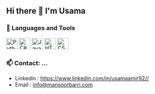 ## Hi there 👋 I'm Usama




### 🧰 Languages and Tools

<div align="left">
<img alt="Python" width="30px" src="https://cdn.jsdelivr.net/gh/devicons/devicon/icons/python/python-plain.svg" />
<img alt="C#" width="30px" src="https://cdn.jsdelivr.net/gh/devicons/devicon/icons/csharp/csharp-original.svg" />
<img alt="JavaScript" width="30px" src="https://cdn.jsdelivr.net/gh/devicons/devicon/icons/javascript/javascript-plain.svg" />
<img alt="HTML" width="30px" src="https://cdn.jsdelivr.net/gh/devicons/devicon/icons/html5/html5-plain.svg" />
<img alt="CSS" width="30px" src="https://cdn.jsdelivr.net/gh/devicons/devicon/icons/css3/css3-plain.svg" />
<div>




### 📫 Contact: ...
- Linkedin  : <https://www.linkedin.com/in/usamaamir92//>
- Email     : [info@mansoorbarri.com](mailto:usama_amir92@hotmail.com)

<!--
**usamaamir92/usamaamir92** is a ✨ _special_ ✨ repository because its `README.md` (this file) appears on your GitHub profile.

Here are some ideas to get you started:

- 🔭 I’m currently working on ...
- 🌱 I’m currently learning ...
- 👯 I’m looking to collaborate on ...
- 🤔 I’m looking for help with ...
- 💬 Ask me about ...
- 📫 How to reach me: ...
- 😄 Pronouns: ...
- ⚡ Fun fact: ...
-->

